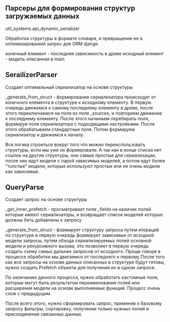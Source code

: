 
## Парсеры для формирования структур загружаемых данных

util_systems.api_dynamic_serializer

Обработка структуры в формате словаря, и превращение ее в оптимизированній запрос для ORM django

конечный елемент - последняя зависимость в древе
исходный елемент - модель описанная в main

## SerailizerParser
Создает оптимальный сериализатор на основе структуры

_generate_from_struct - формирование сериализатора происходит от конечного елемента в структуре к исходному елементу. 
В первую очередь движемся к самому последнему елементу в древе, после этого переключаемся на поля из поля _sources, и повторяем движение к последнему елементу.
После этого начинаем перебирать поля, формируя поля сериализатора с подходящими настройками.
После этого обрабатываем стандартные поля.
Потом формируем сериализатор и движемся к началу.

Вся логика строиться вокруг того что можно переиспользовать структуры, если мы уже их формировали. А так как в конце списка нет ссылок на другие структуры, они самые простые для сериализации, после них идут модели с парой зависимых моделей, а потом идут более "толстые" модели, которые используют простые или не очень модели как зависимые. 



## QueryParse
Создает запрос на основе структуры

_get_inner_prefetch - просматривает поле _fields на наличие полей которые имеют сериализаторы, и возвращает список моделей которые должны бить добавлены к запросу
	
_generate_from_struct - формирует структуру запроса путем итераций по структуре
в первую очередь формирует зависимые от исходной модели запросы, путем обхода сериализируемых полей основной модели и рекурсивного вызова, это позволяет в первую очередь создать схему самых дальних запросов от исходного. Проще говоря в процессе обработки мы двигаемся от последнего к первому
После того как все запросы на основе данных описанных в структуре будут готовы, нужно создать Prefetch объекты для получения их в одном запросе.

По окончанию данного процесса, нужно обработать кастомные поля, которые могут быть результатом переименования полей или расширения модели на основе выполняемых функций.
Процесс очень схож с предыдущим.

После всего этого, нужно сформировать запрос, применив к базовому запросу фильтры, сортировку, получение только нужных полей и присоединение связанных данных.


